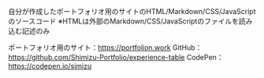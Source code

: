 自分が作成したポートフォリオ用のサイトのHTML/Markdown/CSS/JavaScriptのソースコード
※HTMLは外部のMarkdown/CSS/JavaScriptのファイルを読み込む記述のみ

ポートフォリオ用のサイト：https://portfolion.work
GitHub：https://github.com/Shimizu-Portfolio/experience-table
CodePen：https://codepen.io/simizu
